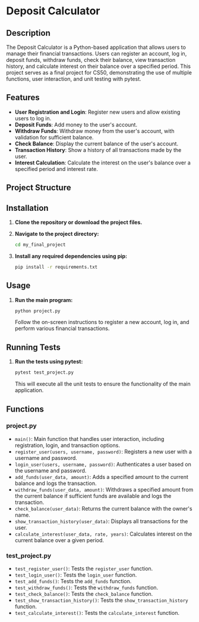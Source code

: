 # Deposit Calculator

## Description

The Deposit Calculator is a Python-based application that allows users to manage their financial transactions. Users can register an account, log in, deposit funds, withdraw funds, check their balance, view transaction history, and calculate interest on their balance over a specified period. This project serves as a final project for CS50, demonstrating the use of multiple functions, user interaction, and unit testing with pytest.

## Features

- **User Registration and Login**: Register new users and allow existing users to log in.
- **Deposit Funds**: Add money to the user's account.
- **Withdraw Funds**: Withdraw money from the user's account, with validation for sufficient balance.
- **Check Balance**: Display the current balance of the user's account.
- **Transaction History**: Show a history of all transactions made by the user.
- **Interest Calculation**: Calculate the interest on the user's balance over a specified period and interest rate.

## Project Structure


## Installation

1. **Clone the repository or download the project files.**
2. **Navigate to the project directory:**

    ```sh
    cd my_final_project
    ```

3. **Install any required dependencies using pip:**

    ```sh
    pip install -r requirements.txt
    ```

## Usage

1. **Run the main program:**

    ```sh
    python project.py
    ```

    Follow the on-screen instructions to register a new account, log in, and perform various financial transactions.

## Running Tests

1. **Run the tests using pytest:**

    ```sh
    pytest test_project.py
    ```

    This will execute all the unit tests to ensure the functionality of the main application.

## Functions

### project.py

- `main()`: Main function that handles user interaction, including registration, login, and transaction options.
- `register_user(users, username, password)`: Registers a new user with a username and password.
- `login_user(users, username, password)`: Authenticates a user based on the username and password.
- `add_funds(user_data, amount)`: Adds a specified amount to the current balance and logs the transaction.
- `withdraw_funds(user_data, amount)`: Withdraws a specified amount from the current balance if sufficient funds are available and logs the transaction.
- `check_balance(user_data)`: Returns the current balance with the owner's name.
- `show_transaction_history(user_data)`: Displays all transactions for the user.
- `calculate_interest(user_data, rate, years)`: Calculates interest on the current balance over a given period.

### test_project.py

- `test_register_user()`: Tests the `register_user` function.
- `test_login_user()`: Tests the `login_user` function.
- `test_add_funds()`: Tests the `add_funds` function.
- `test_withdraw_funds()`: Tests the `withdraw_funds` function.
- `test_check_balance()`: Tests the `check_balance` function.
- `test_show_transaction_history()`: Tests the `show_transaction_history` function.
- `test_calculate_interest()`: Tests the `calculate_interest` function.



